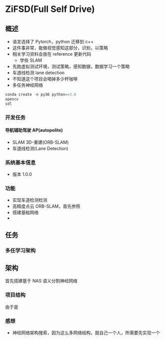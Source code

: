 # ZiFSD(Full Self Drive)

## 概述
- 语言选择了 Pytorch，python 迁移到 c++
- 这件事非常，能做视觉感知这部分，识别，以策略
- 相关学习资料会放在 reference 更新代码
  - 学些 SLAM  
- 先跑虚拟测试环境，测试策略，感知数据，数据学习一个策略
- 车道线检测 lane detection
- 不知道这个项目会喝掉多少杯咖啡
- 多任务神经网络

```python
conda create -n py36 python==3.6
opencv
sdl
```

### 开发任务
#### 导航辅助驾驶 AP(autopolite)
- SLAM 3D-重建(ORB-SLAM)
- 车道线检测(Lane Detection)

### 系统基本信息
- 版本 1.0.0

### 功能
- 实现车道检测检测
- 高精度点云 ORB-SLAM，首先参照
- 搭建基础网络 
- 

## 任务
### 多任学习架构

## 架构
首先搭建基于 NAS 语义分割神经网络

### 项目结构
由于是

### 感想
- 神经网络架构搜索，因为这么多网络结构，就自己一个人，所需要先实现一个